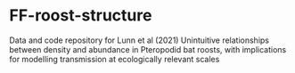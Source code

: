 # FF-roost-structure
Data and code repository for Lunn et al (2021) Unintuitive relationships between density and abundance in Pteropodid bat roosts, with implications for modelling transmission at ecologically relevant scales 
